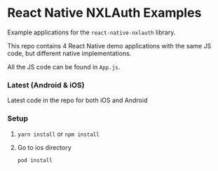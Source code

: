 # React Native NXLAuth Examples

Example applications for the `react-native-nxlauth` library.

This repo contains 4 React Native demo applications with the same JS code, but different native implementations.

All the JS code can be found in `App.js`.

### Latest (Android & iOS)
Latest code in the repo for both iOS and Android

### Setup
1. `yarn install` or `npm install`

2. Go to ios directory

    `pod install`
